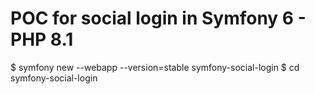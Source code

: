 # POC for social login in Symfony 6 - PHP 8.1

$ symfony new --webapp --version=stable symfony-social-login
$ cd symfony-social-login
